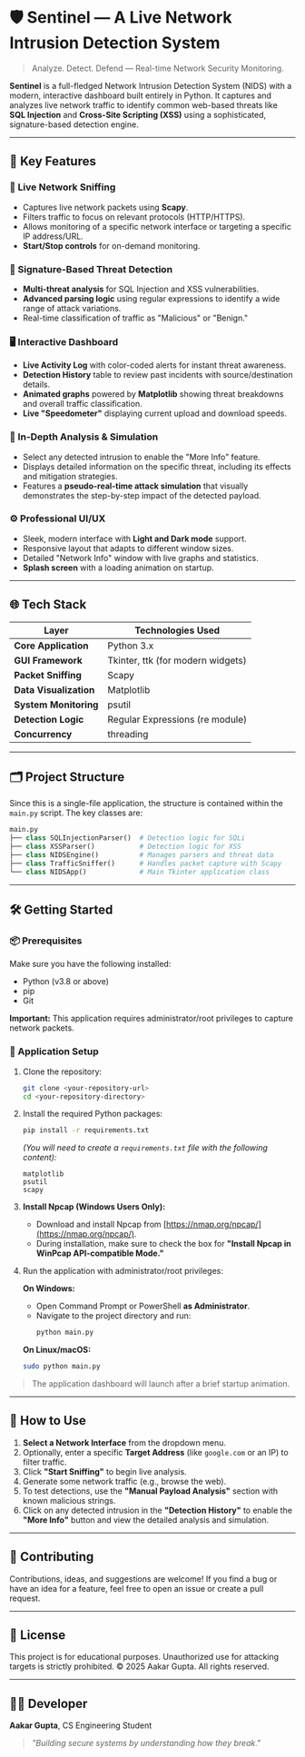 # 🛡️ Sentinel — A Live Network Intrusion Detection System

> Analyze. Detect. Defend — Real-time Network Security Monitoring.

**Sentinel** is a full-fledged Network Intrusion Detection System (NIDS) with a modern, interactive dashboard built entirely in Python. It captures and analyzes live network traffic to identify common web-based threats like **SQL Injection** and **Cross-Site Scripting (XSS)** using a sophisticated, signature-based detection engine.

---

## 🌌 Key Features

### 📡 Live Network Sniffing
- Captures live network packets using **Scapy**.
- Filters traffic to focus on relevant protocols (HTTP/HTTPS).
- Allows monitoring of a specific network interface or targeting a specific IP address/URL.
- **Start/Stop controls** for on-demand monitoring.

### 🎯 Signature-Based Threat Detection
- **Multi-threat analysis** for SQL Injection and XSS vulnerabilities.
- **Advanced parsing logic** using regular expressions to identify a wide range of attack variations.
- Real-time classification of traffic as "Malicious" or "Benign."

### 🖥️ Interactive Dashboard
- **Live Activity Log** with color-coded alerts for instant threat awareness.
- **Detection History** table to review past incidents with source/destination details.
- **Animated graphs** powered by **Matplotlib** showing threat breakdowns and overall traffic classification.
- **Live "Speedometer"** displaying current upload and download speeds.

### 🔬 In-Depth Analysis & Simulation
- Select any detected intrusion to enable the "More Info" feature.
- Displays detailed information on the specific threat, including its effects and mitigation strategies.
- Features a **pseudo-real-time attack simulation** that visually demonstrates the step-by-step impact of the detected payload.

### ⚙️ Professional UI/UX
- Sleek, modern interface with **Light and Dark mode** support.
- Responsive layout that adapts to different window sizes.
- Detailed "Network Info" window with live graphs and statistics.
- **Splash screen** with a loading animation on startup.

---

## 🌐 Tech Stack

| Layer | Technologies Used |
|---|---|
| **Core Application** | Python 3.x |
| **GUI Framework** | Tkinter, ttk (for modern widgets) |
| **Packet Sniffing** | Scapy |
| **Data Visualization** | Matplotlib |
| **System Monitoring** | psutil |
| **Detection Logic** | Regular Expressions (re module) |
| **Concurrency** | threading |

---

## 🗂️ Project Structure

Since this is a single-file application, the structure is contained within the `main.py` script. The key classes are:
```python
main.py
├── class SQLInjectionParser()  # Detection logic for SQLi
├── class XSSParser()           # Detection logic for XSS
├── class NIDSEngine()          # Manages parsers and threat data
├── class TrafficSniffer()      # Handles packet capture with Scapy
└── class NIDSApp()             # Main Tkinter application class
```

---

## 🛠️ Getting Started

### 📦 Prerequisites

Make sure you have the following installed:
- Python (v3.8 or above)
- pip
- Git

**Important:** This application requires administrator/root privileges to capture network packets.

### 🚀 Application Setup

1.  Clone the repository:
    ```bash
    git clone <your-repository-url>
    cd <your-repository-directory>
    ```

2.  Install the required Python packages:
    ```bash
    pip install -r requirements.txt
    ```
    *(You will need to create a `requirements.txt` file with the following content):*
    ```
    matplotlib
    psutil
    scapy
    ```

3.  **Install Npcap (Windows Users Only):**
    * Download and install Npcap from [https://nmap.org/npcap/](https://nmap.org/npcap/).
    * During installation, make sure to check the box for **"Install Npcap in WinPcap API-compatible Mode."**

4.  Run the application with administrator/root privileges:

    **On Windows:**
    * Open Command Prompt or PowerShell **as Administrator**.
    * Navigate to the project directory and run:
        ```bash
        python main.py
        ```

    **On Linux/macOS:**
    ```bash
    sudo python main.py
    ```

> The application dashboard will launch after a brief startup animation.

---

## 🧪 How to Use

1.  **Select a Network Interface** from the dropdown menu.
2.  Optionally, enter a specific **Target Address** (like `google.com` or an IP) to filter traffic.
3.  Click **"Start Sniffing"** to begin live analysis.
4.  Generate some network traffic (e.g., browse the web).
5.  To test detections, use the **"Manual Payload Analysis"** section with known malicious strings.
6.  Click on any detected intrusion in the **"Detection History"** to enable the **"More Info"** button and view the detailed analysis and simulation.

---

## 🤝 Contributing

Contributions, ideas, and suggestions are welcome! If you find a bug or have an idea for a feature, feel free to open an issue or create a pull request.

---

## 📄 License

This project is for educational purposes. Unauthorized use for attacking targets is strictly prohibited.
© 2025 Aakar Gupta. All rights reserved.

---

## 👨‍💻 Developer

**Aakar Gupta**, CS Engineering Student
> *"Building secure systems by understanding how they break."*
